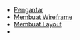 - [Pengantar](/vue_basic/content/introduction.md)
- [Membuat Wireframe](/vue_basic/content/1_wireframe)
- [Membuat Layout](/vue_basic/content/2_html_bootstrap)
- 